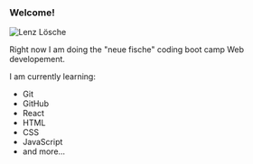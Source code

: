 ### Welcome!

![Lenz Lösche](https://www.lenz-loesche.de/bilder/lenz.png)

Right now I am doing the "neue fische" coding boot camp Web developement.

I am currently learning:
- Git
- GitHub
- React
- HTML
- CSS
- JavaScript
- and more...

